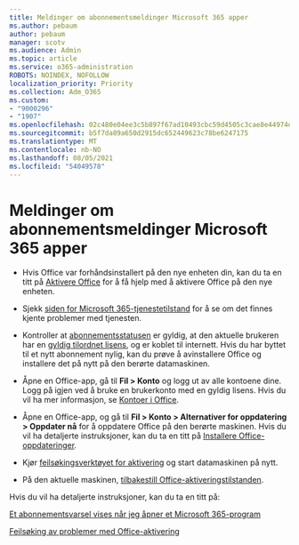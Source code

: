 ```yaml
---
title: Meldinger om abonnementsmeldinger Microsoft 365 apper
ms.author: pebaum
author: pebaum
manager: scotv
ms.audience: Admin
ms.topic: article
ms.service: o365-administration
ROBOTS: NOINDEX, NOFOLLOW
localization_priority: Priority
ms.collection: Adm_O365
ms.custom:
- "9000296"
- "1907"
ms.openlocfilehash: 02c480e04ee3c5b897f67ad10493cbc59d4505c3cae8e44974d79a03ea111ca7
ms.sourcegitcommit: b5f7da89a650d2915dc652449623c78be6247175
ms.translationtype: MT
ms.contentlocale: nb-NO
ms.lasthandoff: 08/05/2021
ms.locfileid: "54049578"
---
```

# <a name="subscription-notice-messages-in-microsoft-365-apps"></a>Meldinger om abonnementsmeldinger Microsoft 365 apper

- Hvis Office var forhåndsinstallert på den nye enheten din, kan du ta en titt på [Aktivere Office](https://support.office.com/article/activate-office-5bd38f38-db92-448b-a982-ad170b1e187e) for å få hjelp med å aktivere Office på den nye enheten.

- Sjekk [siden for Microsoft 365-tjenestetilstand](https://docs.microsoft.com/office365/enterprise/view-service-health) for å se om det finnes kjente problemer med tjenesten.

- Kontroller at [abonnementsstatusen](https://support.office.com/article/unlicensed-product-and-activation-errors-in-office-0d23d3c0-c19c-4b2f-9845-5344fedc4380#bkmk_checksubscription) er gyldig, at den aktuelle brukeren har en [gyldig tilordnet lisens](https://support.office.com/article/997596B5-4173-4627-B915-36ABAC6786DC?wt.mc_id=Alchemy_ClientDIA), og er koblet til internett. Hvis du har byttet til et nytt abonnement nylig, kan du prøve å avinstallere Office og installere det på nytt på den berørte datamaskinen.

- Åpne en Office-app, gå til **Fil > Konto** og logg ut av alle kontoene dine. Logg på igjen ved å bruke en brukerkonto med en gyldig lisens. Hvis du vil ha mer informasjon, se [Kontoer i Office](https://support.office.com/article/accounts-in-office-628ea040-f265-49de-b986-be09c3ebf8a9).

- Åpne en Office-app, og gå til **Fil > Konto > Alternativer for oppdatering > Oppdater nå** for å oppdatere Office på den berørte maskinen. Hvis du vil ha detaljerte instruksjoner, kan du ta en titt på [Installere Office-oppdateringer](https://support.office.com/article/install-office-updates-2ab296f3-7f03-43a2-8e50-46de917611c5).

- Kjør [feilsøkingsverktøyet for aktivering](https://aka.ms/SARA-OfficeActivation-Alchemy) og start datamaskinen på nytt.

- På den aktuelle maskinen, [tilbakestill Office-aktiveringstilstanden](https://docs.microsoft.com/office/troubleshoot/activation/reset-office-365-proplus-activation-state).

Hvis du vil ha detaljerte instruksjoner, kan du ta en titt på: 

[Et abonnementsvarsel vises når jeg åpner et Microsoft 365-program](https://support.office.com/article/a-subscription-notice-appears-when-i-open-an-office-365-application-4cabe32c-f594-4c0e-9191-3d3ade10cceb)

[Feilsøking av problemer med Office-aktivering](https://support.office.com/article/unlicensed-product-and-activation-errors-in-office-0d23d3c0-c19c-4b2f-9845-5344fedc4380)
